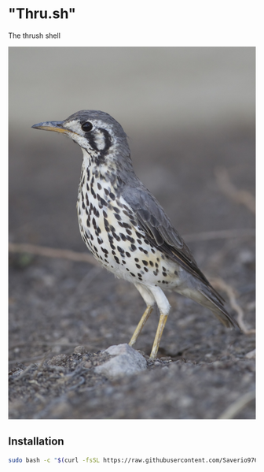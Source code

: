 # "Thru.sh"

The thrush shell

![thrush](/assets/thrush.jpg)

## Installation

```bash
sudo bash -c "$(curl -fsSL https://raw.githubusercontent.com/Saverio976/https://github.com/Saverio976/fortytwo.sh/install.sh)"
```

